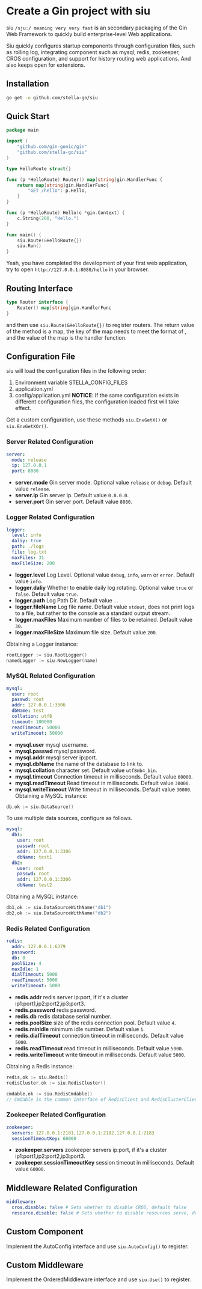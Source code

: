 # Create a Gin project with siu

siu `/sjuː/ meaning very very fast` is an secondary packaging of the Gin Web Framework to quickly build enterprise-level Web applications.

Siu quickly configures startup components through configuration files, such as rolling log, integrating component such as mysql, redis, zookeeper, CROS configuration, and support for history routing web applications. And also keeps open for extensions.

## Installation
```bash
go get -u github.com/stella-go/siu
```

## Quick Start
```go
package main

import (
	"github.com/gin-gonic/gin"
	"github.com/stella-go/siu"
)

type HelloRoute struct{}

func (p *HelloRoute) Router() map[string]gin.HandlerFunc {
	return map[string]gin.HandlerFunc{
		"GET /hello": p.Hello,
	}
}

func (p *HelloRoute) Hello(c *gin.Context) {
	c.String(200, "Hello.")
}

func main() {
	siu.Route(&HelloRoute{})
	siu.Run()
}
```
Yeah, you have completed the development of your first web application, try to open `http://127.0.0.1:8080/hello` in your browser.

## Routing Interface
```go
type Router interface {
	Router() map[string]gin.HandlerFunc
}
```
and then use `siu.Route(&HelloRoute{})` to register routers.
The return value of the method is a map, the key of the map needs to meet the format of <method><space><path>, and the value of the map is the handler function.

## Configuration File
siu will load the configuration files in the following order:
1. Environment variable STELLA_CONFIG_FILES
2. application.yml
3. config/application.yml
**NOTICE**: If the same configuration exists in different configuration files, the configuration loaded first will take effect.

Get a custom configuration, use these methods `siu.EnvGetX()` or `siu.EnvGetXOr()`.

### Server Related Configuration
```yml
server:
  mode: release
  ip: 127.0.0.1
  port: 8080
```
- **server.mode** Gin server mode. Optional value `release` or `debug`. Default value `release`.
- **server.ip** Gin server ip. Default value `0.0.0.0`.
- **server.port** Gin server port. Default value `8080`.

### Logger Related Configuration
```yml
logger:
  level: info
  daliy: true
  path: ./logs
  file: log.txt
  maxFiles: 31
  maxFileSize: 200
```
- **logger.level** Log Level. Optional value `debug`, `info`, `warn` or `error`. Default value `info`.
- **logger.daliy** Whether to enable daily log rotating. Optional value `true` or `false`. Default value `true`.
- **logger.path** Log Path Dir. Default value `.`.
- **logger.fileName** Log file name. Default value `stdout`, does not print logs to a file, but rather to the console as a standard output stream.
- **logger.maxFiles** Maximum number of files to be retained. Default value `30`.
- **logger.maxFileSize** Maximum file size. Default value `200`.

Obtaining a Logger instance:
```go
rootLogger := siu.RootLogger()
namedLogger := siu.NewLogger(name)
```

### MySQL Related Configuration
```yml
mysql:
  user: root
  passwd: root
  addr: 127.0.0.1:3306
  dbName: test
  collation: utf8
  timeout: 100000
  readTimeout: 50000
  writeTimeout: 50000
```
- **mysql.user** mysql username.
- **mysql.passwd** mysql password.
- **mysql.addr** mysql server ip:port.
- **mysql.dbName** the name of the database to link to.
- **mysql.collation** character set. Default value `utf8mb4_bin`.
- **mysql.timeout** Connection timeout in milliseconds. Default value `60000`.
- **mysql.readTimeout** Read timeout in milliseconds. Default value `30000`.
- **mysql.writeTimeout** Write timeout in milliseconds. Default value `30000`.
Obtaining a MySQL instance:
```go
db,ok := siu.DataSource()
```

To use multiple data sources, configure as follows.
```yml
mysql:
  db1:
    user: root
    passwd: root
    addr: 127.0.0.1:3306
    dbName: test1
  db2:
    user: root
    passwd: root
    addr: 127.0.0.1:3306
    dbName: test2
```
Obtaining a MySQL instance:
```go
db1,ok := siu.DataSourceWithName("db1")
db2,ok := siu.DataSourceWithName("db2")
```

### Redis Related Configuration
```yml
redis:
  addr: 127.0.0.1:6379
  password: 
  db: 0
  poolSize: 4
  maxIdle: 1
  dialTimeout: 5000
  readTimeout: 5000
  writeTimeout: 5000
```
- **redis.addr** redis server ip:port, if it's a cluster ip1:port1,ip2:port2,ip3:port3.
- **redis.password** redis password.
- **redis.db** redis database serial number.
- **redis.poolSize** size of the redis connection pool. Default value `4`.
- **redis.minIdle** minimum idle number. Default value `1`.
- **redis.dialTimeout** connection timeout in milliseconds. Default value `5000`.
- **redis.readTimeout** read timeout in milliseconds. Default value `5000`.
- **redis.writeTimeout** write timeout in milliseconds. Default value `5000`.

Obtaining a Redis instance:
```go
redis,ok := siu.Redis()
redisCluster,ok := siu.RedisCluster()

cmdable,ok := siu.RedisCmdable()
// Cmdable is the common interface of RedisClient and RedisClusterClient
```

### Zookeeper Related Configuration
```yml
zookeeper:
  servers: 127.0.0.1:2181,127.0.0.1:2182,127.0.0.1:2183
  sessionTimeoutKey: 60000
```
- **zookeeper.servers** zookeeper servers ip:port, if it's a cluster ip1:port1,ip2:port2,ip3:port3.
- **zookeeper.sessionTimeoutKey** session timeout in milliseconds. Default value `60000`.

## Middleware Related Configuration
```yml
middleware:
  cros.disable: false # Sets whether to disable CROS, default false
  resource.disable: false # Sets whether to disable resources serve, default false
```

## Custom Component
Implement the AutoConfig interface and use `siu.AutoConfig()` to register.

## Custom Middleware
Implement the OrderedMiddleware interface and use `siu.Use()` to register.
